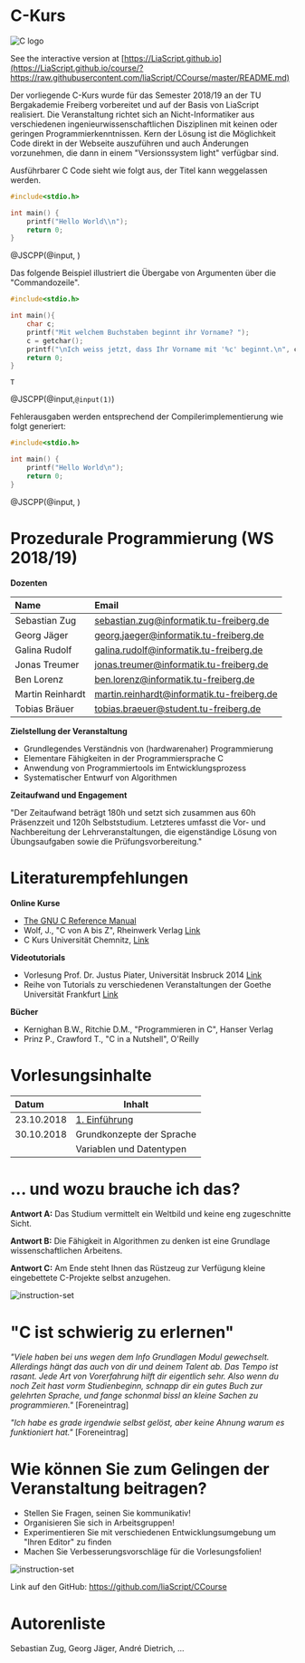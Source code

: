 <!--

author:   Sebastian Zug & André Dietrich
email:    zug@ovgu.de   & andre.dietrich@ovgu.de
version:  0.0.1
language: de
narrator: Deutsch Female

comment:  This is a very simple comment.
          Multiline is also okay.

translation: English   translation/english.md

script:   https://felixhao28.github.io/JSCPP/dist/JSCPP.es5.min.js

@JSCPP
<script>
  try {
    var output = "";
    JSCPP.run(`@0`, `@1`, {stdio: {write: s => { output += s.replace(/\n/g, "<br>");}}});
    output;
  } catch (msg) {
    var error = new LiaError(msg, 1);
    var log = msg.match(/(.*)\nline (\d+) \(column (\d+)\):.*\n.*\n(.*)/);
    var info = log[1] + " " + log[4];

    if (info.length > 80)
      info = info.substring(0,76) + "..."

    error.add_detail(0, info, "error", log[2]-1, log[3]);

    throw error;
  }
</script>
@end


-->

# C-Kurs

![C logo](img/logo.png)

See the interactive version at
[https://LiaScript.github.io](https://LiaScript.github.io/course/?https://raw.githubusercontent.com/liaScript/CCourse/master/README.md)

Der vorliegende C-Kurs wurde für das Semester 2018/19 an der TU Bergakademie Freiberg vorbereitet und auf der Basis von LiaScript realisiert. Die Veranstaltung richtet sich an Nicht-Informatiker aus verschiedenen ingenieurwissenschaftlichen Disziplinen mit keinen oder geringen Programmierkenntnissen. Kern der Lösung ist die Möglichkeit Code direkt in der Webseite auszuführen und auch Änderungen vorzunehmen, die dann in einem
"Versionssystem light" verfügbar sind.

Ausführbarer C Code sieht wie folgt aus, der Titel kann weggelassen werden.

```cpp                     HelloWorld.c
#include<stdio.h>

int main() {
	printf("Hello World\\n");
	return 0;
}
```
@JSCPP(@input, )

Das folgende Beispiel illustriert die Übergabe von Argumenten über die "Commandozeile".

```cpp                     GetChar.c
#include<stdio.h>

int main(){
	char c;
	printf("Mit welchem Buchstaben beginnt ihr Vorname? ");
	c = getchar();
	printf("\nIch weiss jetzt, dass Ihr Vorname mit '%c' beginnt.\n", c);
	return 0;
}
```
``` text                  stdin
T
```
@JSCPP(@input,`@input(1)`)

Fehlerausgaben werden entsprechend der Compilerimplementierung wie folgt generiert:

```cpp                     ErroneousHelloWorld.c
#include<stdio.h>

int main() {
	printf("Hello World\n");
	return 0;
}
```
@JSCPP(@input, )

# Prozedurale Programmierung (WS 2018/19)

**Dozenten**

| Name                | Email                                     |
|:--------------------|:------------------------------------------|
|Sebastian Zug        | sebastian.zug@informatik.tu-freiberg.de   |
|Georg Jäger          | georg.jaeger@informatik.tu-freiberg.de    |
|Galina Rudolf        | galina.rudolf@informatik.tu-freiberg.de   |
|Jonas Treumer        | jonas.treumer@informatik.tu-freiberg.de   |
|Ben Lorenz           | ben.lorenz@informatik.tu-freiberg.de      |
|Martin Reinhardt     | martin.reinhardt@informatik.tu-freiberg.de|
|Tobias Bräuer        | tobias.braeuer@student.tu-freiberg.de  |

**Zielstellung der Veranstaltung**

+ Grundlegendes Verständnis von (hardwarenaher) Programmierung
+ Elementare Fähigkeiten in der Programmiersprache C
+ Anwendung von Programmiertools im Entwicklungsprozess
+ Systematischer Entwurf von Algorithmen

**Zeitaufwand und Engagement**

"Der Zeitaufwand beträgt 180h und setzt sich zusammen aus 60h
Präsenzzeit und 120h Selbststudium. Letzteres umfasst die Vor- und
Nachbereitung der Lehrveranstaltungen, die eigenständige Lösung von
Übungsaufgaben sowie die Prüfungsvorbereitung."

# Literaturempfehlungen

**Online Kurse**

+ [The GNU C Reference Manual](https://www.gnu.org/software/gnu-c-manual/gnu-c-manual.html)
+ Wolf, J., "C von A bis Z", Rheinwerk Verlag [Link](http://openbook.rheinwerk-verlag.de/c_von_a_bis_z/000_c_vorwort_001.htm#mj764cb3fd439d3b95d1843e7c7d17f235)
+ C Kurs Universität Chemnitz, [Link](https://www.tu-chemnitz.de/urz/archiv/kursunterlagen/C/index.htm)

**Videotutorials**

+ Vorlesung Prof. Dr. Justus Piater, Universität Insbruck 2014 [Link](https://www.youtube.com/watch?v=7P7dSOKAonM)
+ Reihe von Tutorials zu verschiedenen Veranstaltungen der Goethe Universität Frankfurt [Link](https://www.youtube.com/watch?v=CeEfTlRFEA0&t=210s)

**Bücher**

+ Kernighan B.W., Ritchie D.M., "Programmieren in C", Hanser Verlag
+ Prinz P., Crawford T., "C in a Nutshell", O'Reilly


# Vorlesungsinhalte

| Datum      | Inhalt                                |
|:-----------|---------------------------------------|
| 23.10.2018 | [1.  Einführung](https://LiaScript.github.io/course/?https://raw.githubusercontent.com/liaScript/CCourse/master/Einfuehrung.md)    |
| 30.10.2018 | Grundkonzepte der Sprache             |
|            | Variablen und Datentypen              |

# ... und wozu brauche ich das?

**Antwort A:** Das Studium vermittelt ein Weltbild und keine eng zugeschnitte Sicht.

**Antwort B:** Die Fähigkeit in Algorithmen zu denken ist eine Grundlage
wissenschaftlichen Arbeitens.

**Antwort C:** Am Ende steht Ihnen das Rüstzeug zur Verfügung kleine
eingebettete C-Projekte selbst anzugehen.

![instruction-set](./img/Example_I_DistanceMeasurements.jpeg)<!-- width="100%" -->

# "C ist schwierig zu erlernen"

*"Viele haben bei uns wegen dem Info Grundlagen Modul gewechselt. Allerdings hängt das auch von dir und deinem Talent ab. Das Tempo ist rasant. Jede Art von Vorerfahrung hilft dir eigentlich sehr. Also wenn du noch Zeit hast vorm Studienbeginn, schnapp dir ein gutes Buch zur gelehrten Sprache, und fange schonmal bissl an kleine Sachen zu programmieren."* [Foreneintrag]

*"Ich habe es grade irgendwie selbst gelöst, aber keine Ahnung warum es funktioniert hat."* [Foreneintrag]


# Wie können Sie zum Gelingen der Veranstaltung beitragen?

+ Stellen Sie Fragen, seinen Sie kommunikativ!
+ Organisieren Sie sich in Arbeitsgruppen!
+ Experimentieren Sie mit verschiedenen Entwicklungsumgebung um "Ihren Editor" zu finden
+ Machen Sie Verbesserungsvorschläge für die Vorlesungsfolien!

![instruction-set](./img/screenShotAtom.png)<!-- width="100%" -->

Link auf den GitHub: https://github.com/liaScript/CCourse

# Autorenliste

Sebastian Zug, Georg Jäger, André Dietrich, ...
